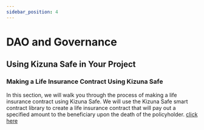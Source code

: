 ```yaml
---
sidebar_position: 4
---
```


# DAO and Governance

## Using Kizuna Safe in Your Project

### Making a Life Insurance Contract Using Kizuna Safe

In this section, we will walk you through the process of making a life insurance contract using Kizuna Safe. We will use the Kizuna Safe smart contract library to create a life insurance contract that will pay out a specified amount to the beneficiary upon the death of the policyholder.
[click here](./tutorial)

